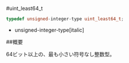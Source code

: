 #uint_least64_t
```cpp
typedef unsigned-integer-type uint_least64_t;
```
* unsigned-integer-type[italic]

##概要


64ビット以上の、最も小さい符号なし整数型。
